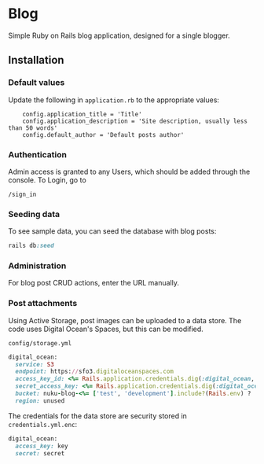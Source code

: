 # Blog

Simple Ruby on Rails blog application, designed for a single blogger.

## Installation

### Default values

Update the following in `application.rb` to the appropriate values:

```
    config.application_title = 'Title'
    config.application_description = 'Site description, usually less than 50 words'
    config.default_author = 'Default posts author'
```


### Authentication

Admin access is granted to any Users, which should be added through the console. To Login, go to

```
/sign_in
```

### Seeding data

To see sample data, you can seed the database with blog posts:

```ruby
rails db:seed
```

### Administration

For blog post CRUD actions, enter the URL manually.

### Post attachments

Using Active Storage, post images can be uploaded to a data store. The code uses Digital Ocean's Spaces, but this can be modified.

`config/storage.yml`

```ruby
digital_ocean:
  service: S3
  endpoint: https://sfo3.digitaloceanspaces.com
  access_key_id: <%= Rails.application.credentials.dig(:digital_ocean, :access_key) %>
  secret_access_key: <%= Rails.application.credentials.dig(:digital_ocean, :secret) %>
  bucket: nuku-blog-<%= ['test', 'development'].include?(Rails.env) ? 'development' : 'production'  %>
  region: unused
```

The credentials for the data store are security stored in `credentials.yml.enc`:

```ruby
digital_ocean:
  access_key: key
  secret: secret
```
